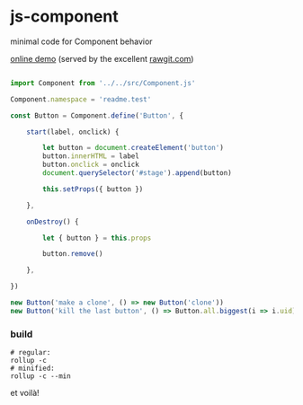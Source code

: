 # js-component
minimal code for Component behavior

[online demo](https://rawgit.com/jniac/js-component/master/test/index.html) (served by the excellent [rawgit.com](https://rawgit.com/))

```javascript

import Component from '../../src/Component.js'

Component.namespace = 'readme.test'

const Button = Component.define('Button', {

    start(label, onclick) {

        let button = document.createElement('button')
        button.innerHTML = label
        button.onclick = onclick
        document.querySelector('#stage').append(button)

        this.setProps({ button })

    },

    onDestroy() {

        let { button } = this.props

        button.remove()

    },

})

new Button('make a clone', () => new Button('clone'))
new Button('kill the last button', () => Button.all.biggest(i => i.uid).destroy())

```


### build
```shell
# regular:
rollup -c
# minified:
rollup -c --min
```
et voilà!
